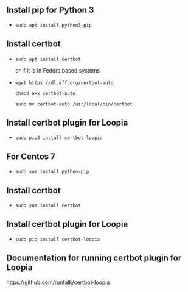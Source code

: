 ## Install pip for Python 3
* `sudo apt install python3-pip`

## Install certbot
* `sudo apt install certbot`

    or if it is in Fedora based systems

* `wget https://dl.eff.org/certbot-auto`
   
   `chmod a+x certbot-auto`
   
   `sudo mv certbot-auto /usr/local/bin/certbot`


## Install certbot plugin for Loopia
* `sudo pip3 install certbot-loopia`




## For Centos 7

* `sudo yum install python-pip`

## Install certbot
* `sudo yum install certbot`
 
## Install certbot plugin for Loopia
* `sudo pip install certbot-loopia`



## Documentation for running certbot plugin for Loopia
https://github.com/runfalk/certbot-loopia


